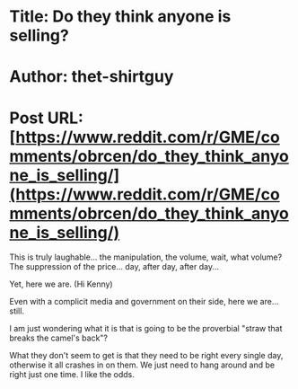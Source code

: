# Title: Do they think anyone is selling?
# Author: thet-shirtguy
# Post URL: [https://www.reddit.com/r/GME/comments/obrcen/do_they_think_anyone_is_selling/](https://www.reddit.com/r/GME/comments/obrcen/do_they_think_anyone_is_selling/)


This is truly laughable... the manipulation, the volume, wait, what volume? The suppression of the price... day, after day, after day...

Yet, here we are. (Hi Kenny)

Even with a complicit media and government on their side, here we are... still.

I am just wondering what it is that is going to be the proverbial "straw that breaks the camel's back"?

What they don't seem to get is that they need to be right every single day, otherwise it all crashes in on them. We just need to hang around and be right just one time. I like the odds.